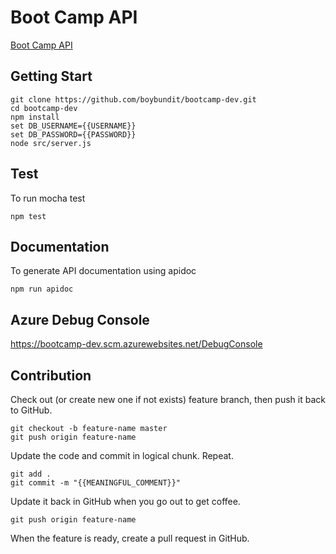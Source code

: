 # Boot Camp API

[Boot Camp API](https://bootcamp-dev.azurewebsites.net)

## Getting Start

  ```
git clone https://github.com/boybundit/bootcamp-dev.git
cd bootcamp-dev
npm install
set DB_USERNAME={{USERNAME}}
set DB_PASSWORD={{PASSWORD}}
node src/server.js
  ```

## Test

To run mocha test

```
npm test
  ```
  
## Documentation

To generate API documentation using apidoc

  ```
npm run apidoc
  ```

## Azure Debug Console

https://bootcamp-dev.scm.azurewebsites.net/DebugConsole

## Contribution

Check out (or create new one if not exists) feature branch, then push it back to GitHub.
  ```
git checkout -b feature-name master
git push origin feature-name
  ```
  
Update the code and commit in logical chunk. Repeat.
  ```
git add .
git commit -m "{{MEANINGFUL_COMMENT}}"
  ```
  
Update it back in GitHub when you go out to get coffee.
  ```
git push origin feature-name
  ```
  
When the feature is ready, create a pull request in GitHub.
